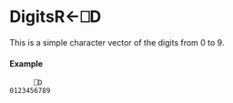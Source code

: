 




<h1 class="heading"><span class="name">Digits</span><span class="command">R←⎕D</span></h1>

This is a simple character vector of the digits from 0 to 9.

#### Example
```apl
      ⎕D
0123456789
```




